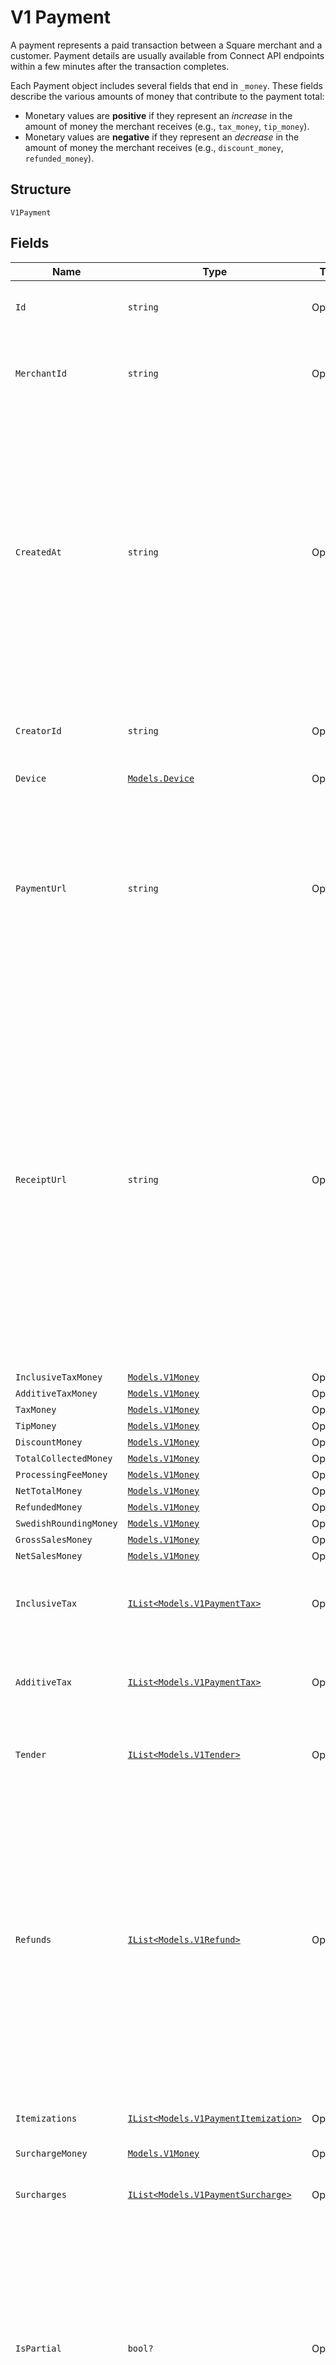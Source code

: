 
# V1 Payment

A payment represents a paid transaction between a Square merchant and a
customer. Payment details are usually available from Connect API endpoints
within a few minutes after the transaction completes.

Each Payment object includes several fields that end in `_money`. These fields
describe the various amounts of money that contribute to the payment total:

<ul>
<li>
Monetary values are <b>positive</b> if they represent an
<em>increase</em> in the amount of money the merchant receives (e.g.,
<code>tax_money</code>, <code>tip_money</code>).
</li>
<li>
Monetary values are <b>negative</b> if they represent an
<em>decrease</em> in the amount of money the merchant receives (e.g.,
<code>discount_money</code>, <code>refunded_money</code>).
</li>
</ul>


## Structure

`V1Payment`

## Fields

| Name | Type | Tags | Description |
|  --- | --- | --- | --- |
| `Id` | `string` | Optional | The payment's unique identifier. |
| `MerchantId` | `string` | Optional | The unique identifier of the merchant that took the payment. |
| `CreatedAt` | `string` | Optional | The time when the payment was created, in ISO 8601 format. Reflects the time of the first payment if the object represents an incomplete partial payment, and the time of the last or complete payment otherwise. |
| `CreatorId` | `string` | Optional | The unique identifier of the Square account that took the payment. |
| `Device` | [`Models.Device`](../../doc/models/device.md) | Optional | - |
| `PaymentUrl` | `string` | Optional | The URL of the payment's detail page in the merchant dashboard. The merchant must be signed in to the merchant dashboard to view this page. |
| `ReceiptUrl` | `string` | Optional | The URL of the receipt for the payment. Note that for split tender<br>payments, this URL corresponds to the receipt for the first tender<br>listed in the payment's tender field. Each Tender object has its own<br>receipt_url field you can use to get the other receipts associated with<br>a split tender payment. |
| `InclusiveTaxMoney` | [`Models.V1Money`](../../doc/models/v1-money.md) | Optional | - |
| `AdditiveTaxMoney` | [`Models.V1Money`](../../doc/models/v1-money.md) | Optional | - |
| `TaxMoney` | [`Models.V1Money`](../../doc/models/v1-money.md) | Optional | - |
| `TipMoney` | [`Models.V1Money`](../../doc/models/v1-money.md) | Optional | - |
| `DiscountMoney` | [`Models.V1Money`](../../doc/models/v1-money.md) | Optional | - |
| `TotalCollectedMoney` | [`Models.V1Money`](../../doc/models/v1-money.md) | Optional | - |
| `ProcessingFeeMoney` | [`Models.V1Money`](../../doc/models/v1-money.md) | Optional | - |
| `NetTotalMoney` | [`Models.V1Money`](../../doc/models/v1-money.md) | Optional | - |
| `RefundedMoney` | [`Models.V1Money`](../../doc/models/v1-money.md) | Optional | - |
| `SwedishRoundingMoney` | [`Models.V1Money`](../../doc/models/v1-money.md) | Optional | - |
| `GrossSalesMoney` | [`Models.V1Money`](../../doc/models/v1-money.md) | Optional | - |
| `NetSalesMoney` | [`Models.V1Money`](../../doc/models/v1-money.md) | Optional | - |
| `InclusiveTax` | [`IList<Models.V1PaymentTax>`](../../doc/models/v1-payment-tax.md) | Optional | All of the inclusive taxes associated with the payment. |
| `AdditiveTax` | [`IList<Models.V1PaymentTax>`](../../doc/models/v1-payment-tax.md) | Optional | All of the additive taxes associated with the payment. |
| `Tender` | [`IList<Models.V1Tender>`](../../doc/models/v1-tender.md) | Optional | All of the tenders associated with the payment. |
| `Refunds` | [`IList<Models.V1Refund>`](../../doc/models/v1-refund.md) | Optional | All of the refunds applied to the payment. Note that the value of all refunds on a payment can exceed the value of all tenders if a merchant chooses to refund money to a tender after previously accepting returned goods as part of an exchange. |
| `Itemizations` | [`IList<Models.V1PaymentItemization>`](../../doc/models/v1-payment-itemization.md) | Optional | The items purchased in the payment. |
| `SurchargeMoney` | [`Models.V1Money`](../../doc/models/v1-money.md) | Optional | - |
| `Surcharges` | [`IList<Models.V1PaymentSurcharge>`](../../doc/models/v1-payment-surcharge.md) | Optional | A list of all surcharges associated with the payment. |
| `IsPartial` | `bool?` | Optional | Indicates whether or not the payment is only partially paid for.<br>If true, this payment will have the tenders collected so far, but the<br>itemizations will be empty until the payment is completed. |

## Example (as JSON)

```json
{
  "id": "id0",
  "merchant_id": "merchant_id0",
  "created_at": "created_at2",
  "creator_id": "creator_id0",
  "device": {
    "id": "id6",
    "name": "name6"
  },
  "payment_url": "payment_url6",
  "receipt_url": "receipt_url8",
  "inclusive_tax_money": {
    "amount": 240,
    "currency_code": "TZS"
  },
  "additive_tax_money": {
    "amount": 16,
    "currency_code": "AMD"
  },
  "tax_money": {
    "amount": 58,
    "currency_code": "GHS"
  },
  "tip_money": {
    "amount": 190,
    "currency_code": "AED"
  },
  "discount_money": {
    "amount": 92,
    "currency_code": "DJF"
  },
  "total_collected_money": {
    "amount": 236,
    "currency_code": "CVE"
  },
  "processing_fee_money": {
    "amount": 112,
    "currency_code": "SVC"
  },
  "net_total_money": {
    "amount": 208,
    "currency_code": "INR"
  },
  "refunded_money": {
    "amount": 214,
    "currency_code": "CHW"
  },
  "swedish_rounding_money": {
    "amount": 114,
    "currency_code": "CUC"
  },
  "gross_sales_money": {
    "amount": 198,
    "currency_code": "HKD"
  },
  "net_sales_money": {
    "amount": 110,
    "currency_code": "UZS"
  },
  "inclusive_tax": [
    {
      "errors": [
        {
          "category": "AUTHENTICATION_ERROR",
          "code": "FORBIDDEN",
          "detail": "detail8",
          "field": "field6"
        },
        {
          "category": "INVALID_REQUEST_ERROR",
          "code": "INSUFFICIENT_SCOPES",
          "detail": "detail9",
          "field": "field7"
        },
        {
          "category": "RATE_LIMIT_ERROR",
          "code": "APPLICATION_DISABLED",
          "detail": "detail0",
          "field": "field8"
        }
      ],
      "name": "name7",
      "applied_money": {
        "amount": 39,
        "currency_code": "XBB"
      },
      "rate": "rate3",
      "inclusion_type": "INCLUSIVE",
      "fee_id": "fee_id5"
    },
    {
      "errors": [
        {
          "category": "INVALID_REQUEST_ERROR",
          "code": "INSUFFICIENT_SCOPES",
          "detail": "detail9",
          "field": "field7"
        }
      ],
      "name": "name8",
      "applied_money": {
        "amount": 38,
        "currency_code": "XBA"
      },
      "rate": "rate2",
      "inclusion_type": "ADDITIVE",
      "fee_id": "fee_id6"
    }
  ],
  "additive_tax": [
    {
      "errors": [
        {
          "category": "PAYMENT_METHOD_ERROR",
          "code": "INVALID_PHONE_NUMBER",
          "detail": "detail4",
          "field": "field2"
        },
        {
          "category": "REFUND_ERROR",
          "code": "CHECKOUT_EXPIRED",
          "detail": "detail5",
          "field": "field3"
        },
        {
          "category": "MERCHANT_SUBSCRIPTION_ERROR",
          "code": "BAD_CERTIFICATE",
          "detail": "detail6",
          "field": "field4"
        }
      ],
      "name": "name3",
      "applied_money": {
        "amount": 179,
        "currency_code": "COU"
      },
      "rate": "rate3",
      "inclusion_type": "INCLUSIVE",
      "fee_id": "fee_id1"
    },
    {
      "errors": [
        {
          "category": "REFUND_ERROR",
          "code": "CHECKOUT_EXPIRED",
          "detail": "detail5",
          "field": "field3"
        }
      ],
      "name": "name4",
      "applied_money": {
        "amount": 180,
        "currency_code": "CRC"
      },
      "rate": "rate4",
      "inclusion_type": "ADDITIVE",
      "fee_id": "fee_id2"
    }
  ],
  "tender": [
    {
      "id": "id4",
      "type": "CREDIT_CARD",
      "name": "name4",
      "employee_id": "employee_id4",
      "receipt_url": "receipt_url6",
      "card_brand": "OTHER_BRAND",
      "pan_suffix": "pan_suffix4",
      "entry_method": "SQUARE_WALLET",
      "payment_note": "payment_note2",
      "total_money": {
        "amount": 24,
        "currency_code": "CNY"
      },
      "tendered_money": {
        "amount": 132,
        "currency_code": "HRK"
      },
      "tendered_at": "tendered_at8",
      "settled_at": "settled_at0",
      "change_back_money": {},
      "refunded_money": {},
      "is_exchange": false
    }
  ],
  "refunds": [
    {
      "type": "FULL",
      "reason": "reason0",
      "refunded_money": {
        "amount": 214,
        "currency_code": "MVR"
      },
      "refunded_processing_fee_money": {
        "amount": 92,
        "currency_code": "HNL"
      },
      "refunded_tax_money": {},
      "refunded_additive_tax_money": {},
      "refunded_additive_tax": [
        {
          "errors": [
            {
              "category": "MERCHANT_SUBSCRIPTION_ERROR",
              "code": "EXPECTED_ARRAY",
              "detail": "detail5",
              "field": "field3"
            }
          ],
          "name": "name4",
          "applied_money": {},
          "rate": "rate6",
          "inclusion_type": "ADDITIVE",
          "fee_id": "fee_id2"
        },
        {
          "errors": [
            {
              "category": "API_ERROR",
              "code": "EXPECTED_MAP",
              "detail": "detail6",
              "field": "field4"
            },
            {
              "category": "AUTHENTICATION_ERROR",
              "code": "EXPECTED_BASE64_ENCODED_BYTE_ARRAY",
              "detail": "detail7",
              "field": "field5"
            }
          ],
          "name": "name5",
          "applied_money": {},
          "rate": "rate5",
          "inclusion_type": "INCLUSIVE",
          "fee_id": "fee_id3"
        }
      ],
      "refunded_inclusive_tax_money": {},
      "refunded_inclusive_tax": [
        {},
        {}
      ],
      "refunded_tip_money": {},
      "refunded_discount_money": {},
      "refunded_surcharge_money": {},
      "refunded_surcharges": [
        {
          "name": "name0",
          "applied_money": {},
          "rate": "rate0",
          "amount_money": {},
          "type": "AUTO_GRATUITY",
          "taxable": false,
          "taxes": [
            {}
          ],
          "surcharge_id": "surcharge_id4"
        },
        {
          "name": "name9",
          "applied_money": {},
          "rate": "rate1",
          "amount_money": {},
          "type": "CUSTOM",
          "taxable": true,
          "taxes": [
            {},
            {}
          ],
          "surcharge_id": "surcharge_id5"
        },
        {
          "name": "name8",
          "applied_money": {},
          "rate": "rate2",
          "amount_money": {},
          "type": "UNKNOWN",
          "taxable": false,
          "taxes": [
            {},
            {},
            {}
          ],
          "surcharge_id": "surcharge_id6"
        }
      ],
      "created_at": "created_at2",
      "processed_at": "processed_at2",
      "payment_id": "payment_id4",
      "merchant_id": "merchant_id4",
      "is_exchange": false
    },
    {
      "type": "PARTIAL",
      "reason": "reason9",
      "refunded_money": {
        "amount": 215,
        "currency_code": "MWK"
      },
      "refunded_processing_fee_money": {
        "amount": 91,
        "currency_code": "HKD"
      },
      "refunded_tax_money": {},
      "refunded_additive_tax_money": {},
      "refunded_additive_tax": [
        {
          "errors": [
            {
              "category": "API_ERROR",
              "code": "EXPECTED_MAP",
              "detail": "detail6",
              "field": "field4"
            },
            {
              "category": "AUTHENTICATION_ERROR",
              "code": "EXPECTED_BASE64_ENCODED_BYTE_ARRAY",
              "detail": "detail7",
              "field": "field5"
            }
          ],
          "name": "name5",
          "applied_money": {},
          "rate": "rate5",
          "inclusion_type": "INCLUSIVE",
          "fee_id": "fee_id3"
        },
        {
          "errors": [
            {
              "category": "AUTHENTICATION_ERROR",
              "code": "EXPECTED_BASE64_ENCODED_BYTE_ARRAY",
              "detail": "detail7",
              "field": "field5"
            },
            {
              "category": "INVALID_REQUEST_ERROR",
              "code": "INVALID_ARRAY_VALUE",
              "detail": "detail8",
              "field": "field6"
            },
            {
              "category": "RATE_LIMIT_ERROR",
              "code": "INVALID_ENUM_VALUE",
              "detail": "detail9",
              "field": "field7"
            }
          ],
          "name": "name6",
          "applied_money": {},
          "rate": "rate4",
          "inclusion_type": "ADDITIVE",
          "fee_id": "fee_id4"
        },
        {
          "errors": [
            {
              "category": "INVALID_REQUEST_ERROR",
              "code": "INVALID_ARRAY_VALUE",
              "detail": "detail8",
              "field": "field6"
            }
          ],
          "name": "name7",
          "applied_money": {},
          "rate": "rate3",
          "inclusion_type": "INCLUSIVE",
          "fee_id": "fee_id5"
        }
      ],
      "refunded_inclusive_tax_money": {},
      "refunded_inclusive_tax": [
        {},
        {},
        {}
      ],
      "refunded_tip_money": {},
      "refunded_discount_money": {},
      "refunded_surcharge_money": {},
      "refunded_surcharges": [
        {
          "name": "name1",
          "applied_money": {},
          "rate": "rate9",
          "amount_money": {},
          "type": "UNKNOWN",
          "taxable": true,
          "taxes": [
            {},
            {},
            {}
          ],
          "surcharge_id": "surcharge_id3"
        },
        {
          "name": "name0",
          "applied_money": {},
          "rate": "rate0",
          "amount_money": {},
          "type": "AUTO_GRATUITY",
          "taxable": false,
          "taxes": [
            {}
          ],
          "surcharge_id": "surcharge_id4"
        }
      ],
      "created_at": "created_at3",
      "processed_at": "processed_at1",
      "payment_id": "payment_id5",
      "merchant_id": "merchant_id5",
      "is_exchange": true
    },
    {
      "type": "FULL",
      "reason": "reason8",
      "refunded_money": {
        "amount": 216,
        "currency_code": "MXN"
      },
      "refunded_processing_fee_money": {
        "amount": 90,
        "currency_code": "GYD"
      },
      "refunded_tax_money": {},
      "refunded_additive_tax_money": {},
      "refunded_additive_tax": [
        {
          "errors": [
            {
              "category": "AUTHENTICATION_ERROR",
              "code": "EXPECTED_BASE64_ENCODED_BYTE_ARRAY",
              "detail": "detail7",
              "field": "field5"
            },
            {
              "category": "INVALID_REQUEST_ERROR",
              "code": "INVALID_ARRAY_VALUE",
              "detail": "detail8",
              "field": "field6"
            },
            {
              "category": "RATE_LIMIT_ERROR",
              "code": "INVALID_ENUM_VALUE",
              "detail": "detail9",
              "field": "field7"
            }
          ],
          "name": "name6",
          "applied_money": {},
          "rate": "rate4",
          "inclusion_type": "ADDITIVE",
          "fee_id": "fee_id4"
        }
      ],
      "refunded_inclusive_tax_money": {},
      "refunded_inclusive_tax": [
        {}
      ],
      "refunded_tip_money": {},
      "refunded_discount_money": {},
      "refunded_surcharge_money": {},
      "refunded_surcharges": [
        {
          "name": "name2",
          "applied_money": {},
          "rate": "rate8",
          "amount_money": {},
          "type": "CUSTOM",
          "taxable": false,
          "taxes": [
            {},
            {}
          ],
          "surcharge_id": "surcharge_id2"
        }
      ],
      "created_at": "created_at4",
      "processed_at": "processed_at0",
      "payment_id": "payment_id6",
      "merchant_id": "merchant_id6",
      "is_exchange": false
    }
  ],
  "itemizations": [
    {
      "name": "name6",
      "quantity": 167.22,
      "itemization_type": "GIFT_CARD_UNKNOWN",
      "item_detail": {
        "category_name": "category_name4",
        "sku": "sku0",
        "item_id": "item_id6",
        "item_variation_id": "item_variation_id8"
      },
      "notes": "notes6",
      "item_variation_name": "item_variation_name6",
      "total_money": {
        "amount": 8,
        "currency_code": "UAH"
      },
      "single_quantity_money": {
        "amount": 170,
        "currency_code": "USN"
      },
      "gross_sales_money": {},
      "discount_money": {},
      "net_sales_money": {},
      "taxes": [
        {
          "errors": [
            {
              "category": "RATE_LIMIT_ERROR",
              "code": "RESERVATION_DECLINED",
              "detail": "detail0",
              "field": "field8"
            },
            {
              "category": "PAYMENT_METHOD_ERROR",
              "code": "UNKNOWN_BODY_PARAMETER",
              "detail": "detail1",
              "field": "field9"
            }
          ],
          "name": "name9",
          "applied_money": {},
          "rate": "rate1",
          "inclusion_type": "INCLUSIVE",
          "fee_id": "fee_id7"
        },
        {
          "errors": [
            {
              "category": "PAYMENT_METHOD_ERROR",
              "code": "UNKNOWN_BODY_PARAMETER",
              "detail": "detail1",
              "field": "field9"
            },
            {
              "category": "REFUND_ERROR",
              "code": "NOT_FOUND",
              "detail": "detail2",
              "field": "field0"
            },
            {
              "category": "MERCHANT_SUBSCRIPTION_ERROR",
              "code": "APPLE_PAYMENT_PROCESSING_CERTIFICATE_HASH_NOT_FOUND",
              "detail": "detail3",
              "field": "field1"
            }
          ],
          "name": "name0",
          "applied_money": {},
          "rate": "rate0",
          "inclusion_type": "ADDITIVE",
          "fee_id": "fee_id8"
        }
      ],
      "discounts": [
        {
          "name": "name7",
          "applied_money": {},
          "discount_id": "discount_id5"
        },
        {
          "name": "name8",
          "applied_money": {},
          "discount_id": "discount_id6"
        },
        {
          "name": "name9",
          "applied_money": {},
          "discount_id": "discount_id7"
        }
      ],
      "modifiers": [
        {
          "name": "name7",
          "applied_money": {},
          "modifier_option_id": "modifier_option_id3"
        },
        {
          "name": "name8",
          "applied_money": {},
          "modifier_option_id": "modifier_option_id4"
        }
      ]
    },
    {
      "name": "name7",
      "quantity": 167.23,
      "itemization_type": "OTHER",
      "item_detail": {
        "category_name": "category_name3",
        "sku": "sku9",
        "item_id": "item_id5",
        "item_variation_id": "item_variation_id9"
      },
      "notes": "notes7",
      "item_variation_name": "item_variation_name5",
      "total_money": {
        "amount": 9,
        "currency_code": "UGX"
      },
      "single_quantity_money": {
        "amount": 169,
        "currency_code": "USD"
      },
      "gross_sales_money": {},
      "discount_money": {},
      "net_sales_money": {},
      "taxes": [
        {
          "errors": [
            {
              "category": "INVALID_REQUEST_ERROR",
              "code": "ALLOWABLE_PIN_TRIES_EXCEEDED",
              "detail": "detail9",
              "field": "field7"
            }
          ],
          "name": "name8",
          "applied_money": {},
          "rate": "rate2",
          "inclusion_type": "ADDITIVE",
          "fee_id": "fee_id6"
        }
      ],
      "discounts": [
        {
          "name": "name8",
          "applied_money": {},
          "discount_id": "discount_id6"
        }
      ],
      "modifiers": [
        {
          "name": "name8",
          "applied_money": {},
          "modifier_option_id": "modifier_option_id4"
        },
        {
          "name": "name9",
          "applied_money": {},
          "modifier_option_id": "modifier_option_id5"
        },
        {
          "name": "name0",
          "applied_money": {},
          "modifier_option_id": "modifier_option_id6"
        }
      ]
    }
  ],
  "surcharge_money": {
    "amount": 74,
    "currency_code": "NOK"
  },
  "surcharges": [
    {
      "name": "name1",
      "applied_money": {
        "amount": 251,
        "currency_code": "KYD"
      },
      "rate": "rate9",
      "amount_money": {
        "amount": 131,
        "currency_code": "LTL"
      },
      "type": "CUSTOM",
      "taxable": true,
      "taxes": [
        {
          "errors": [
            {
              "category": "REFUND_ERROR",
              "code": "SANDBOX_NOT_SUPPORTED",
              "detail": "detail7",
              "field": "field5"
            }
          ],
          "name": "name6",
          "applied_money": {},
          "rate": "rate4",
          "inclusion_type": "ADDITIVE",
          "fee_id": "fee_id4"
        },
        {
          "errors": [
            {
              "category": "PAYMENT_METHOD_ERROR",
              "code": "UNEXPECTED_VALUE",
              "detail": "detail6",
              "field": "field4"
            },
            {
              "category": "REFUND_ERROR",
              "code": "SANDBOX_NOT_SUPPORTED",
              "detail": "detail7",
              "field": "field5"
            },
            {
              "category": "MERCHANT_SUBSCRIPTION_ERROR",
              "code": "INVALID_EMAIL_ADDRESS",
              "detail": "detail8",
              "field": "field6"
            }
          ],
          "name": "name5",
          "applied_money": {},
          "rate": "rate5",
          "inclusion_type": "INCLUSIVE",
          "fee_id": "fee_id3"
        }
      ],
      "surcharge_id": "surcharge_id3"
    },
    {
      "name": "name2",
      "applied_money": {
        "amount": 250,
        "currency_code": "KWD"
      },
      "rate": "rate8",
      "amount_money": {
        "amount": 132,
        "currency_code": "LVL"
      },
      "type": "AUTO_GRATUITY",
      "taxable": false,
      "taxes": [
        {
          "errors": [
            {
              "category": "MERCHANT_SUBSCRIPTION_ERROR",
              "code": "INVALID_EMAIL_ADDRESS",
              "detail": "detail8",
              "field": "field6"
            },
            {
              "category": "API_ERROR",
              "code": "INVALID_PHONE_NUMBER",
              "detail": "detail9",
              "field": "field7"
            }
          ],
          "name": "name7",
          "applied_money": {},
          "rate": "rate3",
          "inclusion_type": "INCLUSIVE",
          "fee_id": "fee_id5"
        }
      ],
      "surcharge_id": "surcharge_id2"
    },
    {
      "name": "name3",
      "applied_money": {
        "amount": 249,
        "currency_code": "KRW"
      },
      "rate": "rate7",
      "amount_money": {
        "amount": 133,
        "currency_code": "LYD"
      },
      "type": "UNKNOWN",
      "taxable": true,
      "taxes": [
        {
          "errors": [
            {
              "category": "API_ERROR",
              "code": "INVALID_PHONE_NUMBER",
              "detail": "detail9",
              "field": "field7"
            },
            {
              "category": "AUTHENTICATION_ERROR",
              "code": "CHECKOUT_EXPIRED",
              "detail": "detail0",
              "field": "field8"
            },
            {
              "category": "INVALID_REQUEST_ERROR",
              "code": "BAD_CERTIFICATE",
              "detail": "detail1",
              "field": "field9"
            }
          ],
          "name": "name8",
          "applied_money": {},
          "rate": "rate2",
          "inclusion_type": "ADDITIVE",
          "fee_id": "fee_id6"
        },
        {
          "errors": [
            {
              "category": "MERCHANT_SUBSCRIPTION_ERROR",
              "code": "INVALID_EMAIL_ADDRESS",
              "detail": "detail8",
              "field": "field6"
            },
            {
              "category": "API_ERROR",
              "code": "INVALID_PHONE_NUMBER",
              "detail": "detail9",
              "field": "field7"
            }
          ],
          "name": "name7",
          "applied_money": {},
          "rate": "rate3",
          "inclusion_type": "INCLUSIVE",
          "fee_id": "fee_id5"
        },
        {
          "errors": [
            {
              "category": "REFUND_ERROR",
              "code": "SANDBOX_NOT_SUPPORTED",
              "detail": "detail7",
              "field": "field5"
            }
          ],
          "name": "name6",
          "applied_money": {},
          "rate": "rate4",
          "inclusion_type": "ADDITIVE",
          "fee_id": "fee_id4"
        }
      ],
      "surcharge_id": "surcharge_id1"
    }
  ],
  "is_partial": false
}
```


